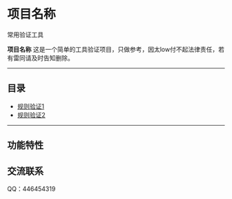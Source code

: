 # 项目名称
常用验证工具

**项目名称** 
这是一个简单的工具验证项目，只做参考，因太low付不起法律责任，若有雷同请及时告知删除。

---

## 目录
- [规则验证1](https://js0nchen.github.io/tools.html)
- [规则验证2](https://js0nchen.github.io/check.html)

---

## 功能特性
## 交流联系
QQ：446454319
